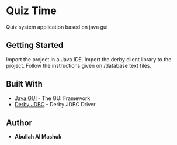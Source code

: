 # Quiz Time
Quiz system application based on java gui

## Getting Started

Import the project in a Java IDE. Import the derby client library to the project. Follow the instructions given on /database text files.

## Built With

* [Java GUI](https://netbeans.org/kb/docs/java/gui-functionality.html) - The GUI Framework
* [Derby JDBC](https://db.apache.org/derby/derby_downloads.html) - Derby JDBC Driver

## Author

* **Abullah Al Mashuk**
